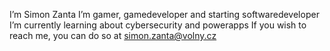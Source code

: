 I’m Simon Zanta
I’m gamer, gamedeveloper and starting softwaredeveloper 
I’m currently learning about cybersecurity and powerapps
If you wish to reach me, you can do so at simon.zanta@volny.cz

